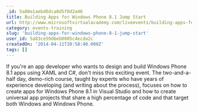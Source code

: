 ```yaml
---
_id: 5a88e1aebd6dca0d5f0d2a46
title: Building Apps for Windows Phone 8.1 Jump Start
url: http://www.microsoftvirtualacademy.com/liveevents/building-apps-for-windows-phone-8-1-jump-start
category: events-training
slug: 'building-apps-for-windows-phone-8-1-jump-start'
user_id: 5a83ce59d6eb0005c4ecda2c
createdOn: '2014-04-11T20:58:40.000Z'
tags: []
---
```


If you're an app developer who wants to design and build Windows Phone 8.1 apps using XAML and C#, don't miss this exciting event. The two-and-a-half day, demo-rich course, taught by experts who have years of experience developing (and writing about the process), focuses on how to create apps for Windows Phone 8.1 in Visual Studio and how to create universal app projects that share a high percentage of code and that target both Windows and Windows Phone.
